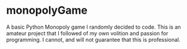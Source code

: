 # monopolyGame
A basic Python Monopoly game I randomly decided to code. This is an amateur project that I followed of my own volition and passion for programming. I cannot, and will not guarantee that this is professional.
